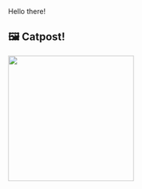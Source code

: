 Hello there!



## 🖼️ Catpost!

<sub>
    <img src="https://cdn2.thecatapi.com/images/7l0.gif" height="256">
</sub>

